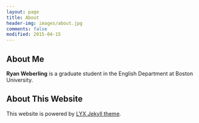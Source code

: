 ```yaml
---
layout: page
title: About
header-img: images/about.jpg
comments: false
modified: 2015-04-15
---
```


## About Me

**Ryan Weberling** is a graduate student in the English Department at Boston University.

## About This Website

This website is powered by [LYX Jekyll theme](https://github.com/liuyxpp/liuyxpp.github.io).
